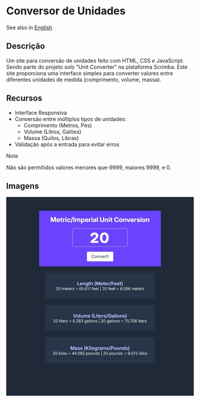 # Conversor de Unidades

See also in [English](./docs/README-EN.md)

## Descrição

Um site para conversão de unidades feito com HTML, CSS e JavaScript. Sendo parte do projeto solo "Unit Converter" na plataforma Scrimba. Este site proporciona uma interface simples para converter valores entre diferentes unidades de medida (comprimento, volume, massa).

## Recursos

- Interface Responsiva
- Conversão entre múltiplos tipos de unidades:
  - Comprimento (Metros, Pés)
  - Volume (Litros, Galões)
  - Massa (Quilos, Libras)
- Validação após a entrada para evitar erros

> [!NOTE]
> Não são permitidos valores menores que-9999, maiores 9999, e 0.

## Imagens

![Website](./docs/images/Page-View.jpeg)
